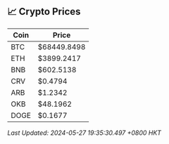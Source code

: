 ## 📈 Crypto Prices

| Coin | Price |
| ---- | ----- |
| BTC | $68449.8498 |
| ETH | $3899.2417 |
| BNB | $602.5138 |
| CRV | $0.4794 |
| ARB | $1.2342 |
| OKB | $48.1962 |
| DOGE | $0.1677 |

_Last Updated: 2024-05-27 19:35:30.497 +0800 HKT_